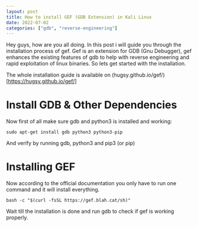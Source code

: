 ```yaml
---
layout: post
title: How to install GEF (GDB Extension) in Kali Linux
date: 2022-07-02
categories: ["gdb", "reverse-engineering"]
---
```


Hey guys, how are you all doing. In this post i will guide you through the installation process of gef. Gef is an extension for GDB (Gnu Debugger), gef enhances
the existing features of gdb to help with reverse engineering and rapid exploitation of linux binaries. So lets get started with the installation.

The whole installation guide is available on (hugsy.github.io/gef/)[https://hugsy.github.io/gef/]

# Install GDB & Other Dependencies

Now first of all make sure gdb and python3 is installed and working:

`sudo apt-get install gdb python3 python3-pip`

And verify by running gdb, python3 and pip3 (or pip)

# Installing GEF

Now according to the official documentation you only have to run one command and it will install everything.

`bash -c "$(curl -fsSL https://gef.blah.cat/sh)"`

Wait till the installation is done and run gdb to check if gef is working properly.

